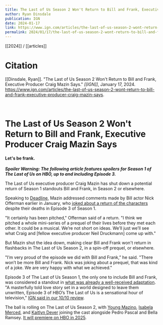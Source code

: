 ```yaml
---
title: The Last of Us Season 2 Won't Return to Bill and Frank, Executive Producer Craig Mazin Says
author: Ryan Dinsdale
publication: IGN
date: 2024-01-17
link: https://www.ign.com/articles/the-last-of-us-season-2-wont-return-to-bill-and-frank-executive-producer-craig-mazin-says
permalink: 2024/01/17/the-last-of-us-season-2-wont-return-to-bill-and-frank-executive-producer-craig-mazin-says
---
```


[[2024]] / [[articles]]

# Citation

[[Dinsdale, Ryan]]. "The Last of Us Season 2 Won't Return to Bill and Frank, Executive Producer Craig Mazin Says." *[[IGN]]*, January 17, 2024. <https://www.ign.com/articles/the-last-of-us-season-2-wont-return-to-bill-and-frank-executive-producer-craig-mazin-says>.

<br>

# The Last of Us Season 2 Won't Return to Bill and Frank, Executive Producer Craig Mazin Says

#### Let's be frank.

_**Spoiler Warning: The following article features spoilers for Season 1 of The Last of Us on HBO, up to and including Episode 3.**_

The Last of Us executive producer Craig Mazin has shut down a potential return of Season 1 standouts Bill and Frank, in Season 2 or elsewhere.

Speaking to [Deadline](https://deadline.com/2024/01/the-last-of-us-craig-mazin-bill-frank-return-season-3-nick-offerman-murray-bartlett-1235794364/), Mazin addressed comments made by Bill actor Nick Offerman earlier in January, who [joked about a return of the characters](https://www.ign.com/articles/the-last-of-us-nick-offerman-prequel-series-ideas) despite their deaths in Episode 3 of Season 1.

"It certainly has been pitched," Offerman said of a return. "I think we pitched a whole mini-series of a prequel of their lives before they met each other. It could be a musical. We’re not short on ideas. We’ll just we’ll see what Craig and [fellow executive producer Neil Druckmann] come up with."

But Mazin shut the idea down, making clear Bill and Frank won't return in flashbacks in The Last of Us Season 2, in a spin-off prequel, or elsewhere.

"I’m very proud of the episode we did with Bill and Frank,” he said. "There won’t be more Bill and Frank. Nick was joking about a prequel, that was kind of a joke. We are very happy with what we achieved."

Episode 3 of The Last of Us Season 1, the only one to include Bill and Frank, was considered a standout in [what was already a well-received adaptation](https://www.ign.com/articles/the-last-of-us-season-1-review). "A masterfully told love story set in a world designed to leave them unwritten, Episode 3 of HBO’s The Last of Us is a sensational hour of television," [IGN said in our 10/10 review](https://www.ign.com/articles/the-last-of-us-episode-3-review).

The ball is rolling on The Last of Us Season 2, with [Young Mazino](https://www.ign.com/articles/young-mazino-watched-all-the-last-of-us-cutscenes-like-a-movie-years-before-the-last-of-us-season-2-casting), [Isabela Merced](https://www.ign.com/articles/hbos-the-last-of-us-season-two-will-feature-isabela-merced-as-dina), and [Kaitlyn Dever](https://www.ign.com/articles/hbos-the-last-of-us-season-2-finds-its-abby-in-kaitlyn-dever) joining the cast alongside Pedro Pascal and Bella Ramsey. [It will premiere on HBO in 2025](https://www.ign.com/articles/the-last-of-us-season-2-release-date-2025).
